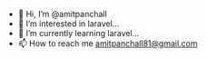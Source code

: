 - 👋 Hi, I’m @amitpanchall
- 👀 I’m interested in laravel...
- 🌱 I’m currently learning laravel...
- 📫 How to reach me amitpanchall81@gmail.com

<!---
amitpanchall/amitpanchall is a ✨ special ✨ repository because its `README.md` (this file) appears on your GitHub profile.
You can click the Preview link to take a look at your changes.
--->
